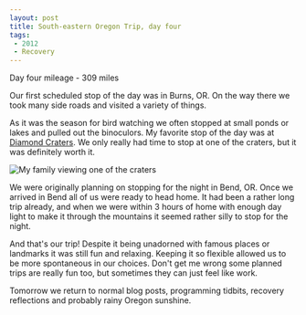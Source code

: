 ```yaml
---
layout: post
title: South-eastern Oregon Trip, day four
tags: 
 - 2012
 - Recovery
---
```


Day four mileage - 309 miles

Our first scheduled stop of the day was in Burns, OR.  On the way there we took many side roads and visited a variety of things.

As it was the season for bird watching we often stopped at small ponds or lakes and pulled out the binoculors.  My favorite stop of the day was at [Diamond Craters](http://www.blm.gov/or/districts/burns/recreation/diamond_craters.php).  We only really had time to stop at one of the craters, but it was definitely worth it.  

![My family viewing one of the craters](http://dl.dropbox.com/u/21971644/Blog%20Images/Blog%20Pics%20for%20Entries/April%202012/To%20post/Diamondcraters.png)

We were originally planning on stopping for the night in Bend, OR.  Once we arrived in Bend all of us were ready to head home.  It had been a rather long trip already, and when we were within 3 hours of home with enough day light to make it through the mountains it seemed rather silly to stop for the night.

And that's our trip!  Despite it being unadorned with famous places or landmarks it was still fun and relaxing.  Keeping it so flexible allowed us to be more spontaneous in our choices.  Don't get me wrong some planned trips are really fun too, but sometimes they can just feel like work.  

Tomorrow we return to normal blog posts, programming tidbits, recovery reflections and probably rainy Oregon sunshine.